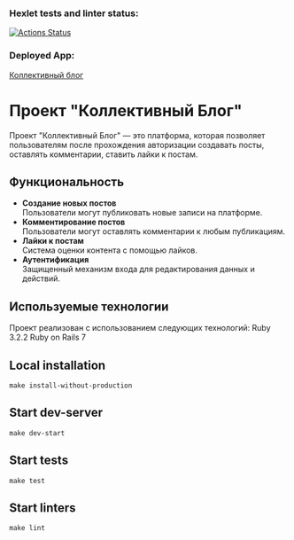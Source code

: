 ### Hexlet tests and linter status:
[![Actions Status](https://github.com/Ferrayd/rails-project-64/actions/workflows/hexlet-check.yml/badge.svg)](https://github.com/Ferrayd/rails-project-64/actions)

### Deployed App: 
[Коллективный блог](https://mysite-fjqw.onrender.com/)

# Проект "Коллективный Блог"

Проект "Коллективный Блог" — это платформа, которая позволяет пользователям после прохождения авторизации создавать посты, оставлять комментарии, ставить лайки к постам.

## Функциональность

- **Создание новых постов**  
  Пользователи могут публиковать новые записи на платформе.
- **Комментирование постов**  
  Пользователи могут оставлять комментарии к любым публикациям.
- **Лайки к постам**  
  Система оценки контента с помощью лайков.
- **Аутентификация**  
  Защищенный механизм входа для редактирования данных и действий.

## Используемые технологии

Проект реализован с использованием следующих технологий:
Ruby 3.2.2
Ruby on Rails 7


## Local installation
```
make install-without-production
```
## Start dev-server
```
make dev-start
```
## Start tests
```
make test
```
## Start linters
```
make lint
```